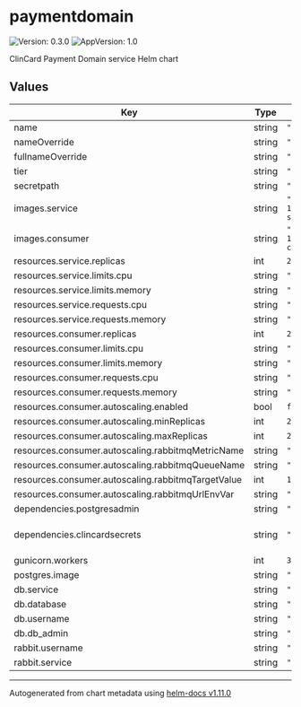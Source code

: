 # paymentdomain

![Version: 0.3.0](https://img.shields.io/badge/Version-0.3.0-informational?style=flat-square) ![AppVersion: 1.0](https://img.shields.io/badge/AppVersion-1.0-informational?style=flat-square)

ClinCard Payment Domain service Helm chart

## Values

| Key | Type | Default | Description |
|-----|------|---------|-------------|
| name | string | `"paymentdomain"` |  |
| nameOverride | string | `"paymentdomain"` |  |
| fullnameOverride | string | `"paymentdomain"` |  |
| tier | string | `"payments"` |  |
| secretpath | string | `"lower"` |  |
| images.service | string | `"160116585046.dkr.ecr.us-east-1.amazonaws.com/clincard/paymentdomain-service:1.8.0"` |  |
| images.consumer | string | `"160116585046.dkr.ecr.us-east-1.amazonaws.com/clincard/paymentdomain-consumer:1.8.0"` |  |
| resources.service.replicas | int | `2` |  |
| resources.service.limits.cpu | string | `"250m"` |  |
| resources.service.limits.memory | string | `"256Mi"` |  |
| resources.service.requests.cpu | string | `"10m"` |  |
| resources.service.requests.memory | string | `"64Mi"` |  |
| resources.consumer.replicas | int | `2` |  |
| resources.consumer.limits.cpu | string | `"250m"` |  |
| resources.consumer.limits.memory | string | `"256Mi"` |  |
| resources.consumer.requests.cpu | string | `"125m"` |  |
| resources.consumer.requests.memory | string | `"64Mi"` |  |
| resources.consumer.autoscaling.enabled | bool | `false` |  |
| resources.consumer.autoscaling.minReplicas | int | `2` |  |
| resources.consumer.autoscaling.maxReplicas | int | `25` |  |
| resources.consumer.autoscaling.rabbitmqMetricName | string | `"domain-queue-length"` |  |
| resources.consumer.autoscaling.rabbitmqQueueName | string | `"domain"` |  |
| resources.consumer.autoscaling.rabbitmqTargetValue | int | `1` |  |
| resources.consumer.autoscaling.rabbitmqUrlEnvVar | string | `"RABBITMQ_URI"` |  |
| dependencies.postgresadmin | string | `"postgres-admin"` |  |
| dependencies.clincardsecrets | string | `"clincard-secret"` | Secrets dependency [clincard](https://github.com/Greenphire/clincard-config/tree/uat/charts/clincard) |
| gunicorn.workers | int | `3` |  |
| postgres.image | string | `"bitnami/postgresql:11.6.0-debian-9-r0"` |  |
| db.service | string | `"paymentdb-postgres"` |  |
| db.database | string | `"paymentdomain"` |  |
| db.username | string | `"paymentdomain"` |  |
| db.db_admin | string | `"clincard"` |  |
| rabbit.username | string | `"payments"` |  |
| rabbit.service | string | `"rabbit-rabbitmq-ha"` |  |

----------------------------------------------
Autogenerated from chart metadata using [helm-docs v1.11.0](https://github.com/norwoodj/helm-docs/releases/v1.11.0)
